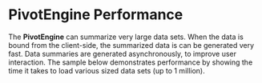 PivotEngine Performance
=======================

The **PivotEngine** can summarize very large data sets. When the data is bound from the client-side, the summarized data is can be generated very fast. Data summaries are generated asynchronously, to improve user interaction. The sample below demonstrates performance by showing the time it takes to load various sized data sets (up to 1 million).
